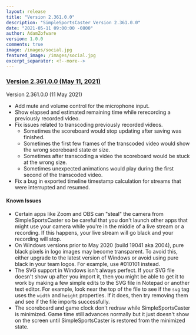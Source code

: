 ```yaml
---
layout: release
title: "Version 2.361.0.0"
description: "SimpleSportsCaster Version 2.361.0.0"
date: "2021-05-11 09:00:00 -0800"
author: AdamZofware
version: 1.0.0
comments: true
image: /images/social.jpg
featured_image: /images/social.jpg
excerpt_separator: <!--more-->
---
```


### [Version 2.361.0.0 (May 11, 2021)]({{page.url}})

Version 2.361.0.0 (11 May 2021)

* Add mute and volume control for the microphone input.
* Show elapsed and estimated remaining time while rerecording a previously recorded video.
* Fix issues related to transcoding previously recorded videos.
  * Sometimes the scoreboard would stop updating after saving was finished.
  * Sometimes the first few frames of the transcoded video would show the wrong scoreboard state or size.
  * Sometimes after transcoding a video the scoreboard would be stuck at the wrong size.
  * Sometimes unexpected animations would play during the first second of the transcoded video.
* Fix a bug in exported timeline timestamp calculation for streams that were interrupted and resumed.

<!--more-->

#### Known Issues

* Certain apps like Zoom and OBS can "steal" the camera from SimpleSportsCaster so be careful that you don't launch other apps that might use your camera while you're in the middle of a live stream or a recording. If this happens, your live stream will go black and your recording will stop.
* On Windows versions prior to May 2020 (build 19041 aka 2004), pure black pixels in logo images may become transparent. To avoid this, either upgrade to the latest version of Windows or avoid using pure black in your team logos. For example, use #010101 instead.
* The SVG support in Windows isn't always perfect. If your SVG file doesn't show up after you import it, then you might be able to get it to work by making a few simple edits to the SVG file in Notepad or another text editor. For example, look near the top of the file to see if the `svg` tag uses the `width` and `height` properties. If it does, then try removing them and see if the file imports successfully.
* The scoreboard and game clock don't redraw while SimpleSportsCaster is minimized. Game time still advances normally but it just doesn't show on the screen until SimpleSportsCaster is restored from the minimized state.
